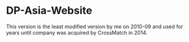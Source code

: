 DP-Asia-Website
===============

This version is the least modified version by me on 2010-09 and used for years until company was acquired by CrossMatch in 2014.
